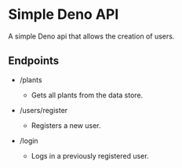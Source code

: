 # Simple Deno API
A simple Deno api that allows the creation of users.

## Endpoints

- /plants
  - Gets all plants from the data store. 


- /users/register
  - Registers a new user.


- /login
  - Logs in a previously registered user.
